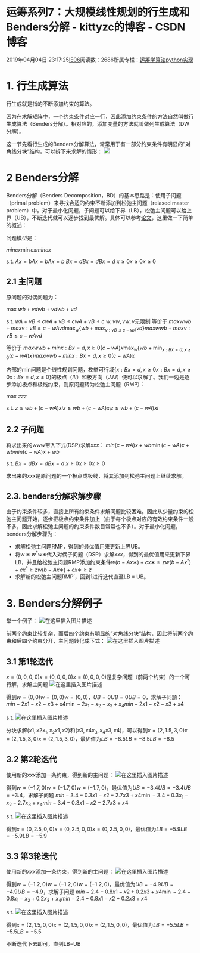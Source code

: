 # 运筹系列7：大规模线性规划的行生成和Benders分解 - kittyzc的博客 - CSDN博客
2019年04月04日 23:17:25[IE06](https://me.csdn.net/kittyzc)阅读数：2686所属专栏：[运筹学算法python实现](https://blog.csdn.net/column/details/26511.html)
# 1. 行生成算法

行生成就是指的不断添加约束的算法。

因为在求解矩阵中，一个约束条件对应一行，因此添加约束条件的方法自然叫做行生成算法（Benders分解）。相对应的，添加变量的方法就叫做列生成算法（DW分解）。

这一节先看行生成的Benders分解算法，常常用于有一部分约束条件有明显的”对角线分块“结构，可以拆下来求解的情形：
![](https://upload-images.jianshu.io/upload_images/13198105-bf70132b140a21fa.png?imageMogr2/auto-orient/strip%7CimageView2/2/w/1240)
# 2 Benders分解

Benders分解（Benders Decomposition，BD）的基本思路是：使用子问题（primal problem）来寻找合适的约束不断添加到松弛主问题（relaxed master problem）中。对于最小化问题，子问题可以给下界（LB），松弛主问题可以给上界（UB），不断迭代就可以逐步找到最优解。具体可以参考[论文](http://www.ie.boun.edu.tr/~taskin/pdf/taskin_benders.pdf)，这里做一下简单的概述：

问题模型是：

$min⁡cx\min  cxmincx$

s.t.  $Ax=bAx = bAx=b$
$Bx=dBx = dBx=d$
$x≥0x\ge 0x≥0$
## 2.1 主问题

原问题的对偶问题为：

max $wb+vdwb+vdwb+vd$

s.t. $wA+vB≤cwA+vB ≤ cwA+vB≤c$
$w,vw,vw,v$无限制
等价于
$max⁡w{wb+max⁡v:vB≤c−wAvd}\max_{w}\{wb+\max_{v:vB\le c-wA}vd\}maxw​{wb+maxv:vB≤c−wA​vd}$

等价于
$max⁡w{wb+min⁡x:Bx=d,x≥0(c−wA)x}\max_{w}\{wb+\min_{x:Bx=d,x\ge 0}(c-wA)x\}maxw​{wb+minx:Bx=d,x≥0​(c−wA)x}$

内部的min问题是个线性规划问题，枚举可行域{$x:Bx=d,x≥0x : Bx=d,x\ge 0x:Bx=d,x≥0$}的极点（$III$）和极方向（$JJJ$）便可以求解了。我们一边是逐步添加极点和极线约束，则原问题转为松弛主问题（RMP）：

max $zzz$

s.t. $z≤wb+(c−wA)xiz\le wb+(c-wA)x_iz≤wb+(c−wA)xi​$

## 2.2 子问题

将求出来的$www$带入下式(DSP)求解$xxx$：
$min⁡(c−wA)x+wb\min  (c-wA)x+wbmin(c−wA)x+wb$

s.t.  $Bx=dBx = dBx=d$
$x≥0x\ge 0x≥0$

求出来的$xxx$是原问题的一个极点或极线，将其添加到松弛主问题上继续求解。
## 2.3. benders分解求解步骤

由于约束条件较多，直接上所有约束条件求解问题比较困难。因此从少量约束的松弛主问题开始，逐步把极点约束条件加上（由于每个极点对应的有效约束条件一般不多，因此求解松弛主问题的约束条件数目常常也不多）。对于最小化问题，benders分解步骤为：
- 求解松弛主问题RMP，得到的最优值用来更新上界UB。
- 将$w∗w^*w∗$代入对偶子问题（DSP）求解$xxx$，得到的最优值用来更新下界LB，并且给松弛主问题RMP添加约束条件$w(b−Ax∗)+cx∗≥zw(b-Ax^*)+cx^*\ge zw(b−Ax∗)+cx∗≥z$
- 求解新的松弛主问题RMP’，回到1进行迭代直至LB = UB。

# 3. Benders分解例子

举一个例子：
![在这里插入图片描述](https://img-blog.csdnimg.cn/20190404200109889.png?x-oss-process=image/watermark,type_ZmFuZ3poZW5naGVpdGk,shadow_10,text_aHR0cHM6Ly9ibG9nLmNzZG4ubmV0L2tpdHR5emM=,size_16,color_FFFFFF,t_70)

前两个约束比较复杂，而后四个约束有明显的”对角线分块“结构，因此将前两个约束和后四个约束分开，主问题转化成下式：
![在这里插入图片描述](https://img-blog.csdnimg.cn/20190404201353433.png)
## 3.1 第1轮迭代

$x=(0,0,0,0)x=(0,0,0,0)x=(0,0,0,0)$是复杂问题（前两个约束）的一个可行解，求解主问题
![在这里插入图片描述](https://img-blog.csdnimg.cn/20190404203246261.png)

得到$w=(0,0)w=(0,0)w=(0,0)$，$UB=0UB=0UB=0$，求解子问题：
$min⁡−2x1−x2−x3+x4\min -2x_1-x_2-x_3+x_4min−2x1​−x2​−x3​+x4​$

s.t.
![在这里插入图片描述](https://img-blog.csdnimg.cn/2019040420353275.png)

分块求解($x1,x2x_1,x_2x1​,x2​$)和($x3,x4x_3,x_4x3​,x4​$)，可以得到$x=(2,1.5,3,0)x=(2,1.5,3,0)x=(2,1.5,3,0)$，最优值为$LB=−8.5LB=-8.5LB=−8.5$
## 3.2 第2轮迭代

使用新的$xxx$添加一条约束，得到新的主问题：
![在这里插入图片描述](https://img-blog.csdnimg.cn/20190404203312203.png)

得到$w=(−1.7,0)w=(-1.7,0)w=(−1.7,0)$，最优值为$UB=−3.4UB=-3.4UB=−3.4$，求解子问题
$min⁡−3.4−0.3x1−x2−2.7x3+x4\min -3.4-0.3x_1-x_2-2.7x_3+x_4min−3.4−0.3x1​−x2​−2.7x3​+x4​$

s.t.
![在这里插入图片描述](https://img-blog.csdnimg.cn/2019040420353275.png)

得到$x=(0,2.5,0,0)x=(0,2.5,0,0)x=(0,2.5,0,0)$，最优值为$LB=−5.9LB=-5.9LB=−5.9$
## 3.3 第3轮迭代

使用新的$xxx$添加一条约束，得到新的主问题：
![在这里插入图片描述](https://img-blog.csdnimg.cn/20190404231235392.png)

得到$w=(−1.2,0)w=(-1.2,0)w=(−1.2,0)$，最优值为$UB=−4.9UB=-4.9UB=−4.9$，求解子问题
$min⁡−2.4−0.8x1−x2+0.2x3+x4\min -2.4-0.8x_1-x_2+0.2x_3+x_4min−2.4−0.8x1​−x2​+0.2x3​+x4​$

s.t.
![在这里插入图片描述](https://img-blog.csdnimg.cn/2019040420353275.png)

得到$x=(2,1.5,0,0)x=(2,1.5,0,0)x=(2,1.5,0,0)$，最优值为$LB=−5.5LB=-5.5LB=−5.5$

不断迭代下去即可，直到LB=UB







